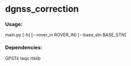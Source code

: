 # dgnss_correction
### Usage:
main.py [-h] [--rover_in ROVER_IN] [--base_stn BASE_STN]

### Dependencies:
GPSTk
teqc
rtklib

